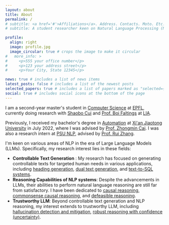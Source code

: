 ```yaml
---
layout: about
title: About
permalink: /
# subtitle: <a href='#'>Affiliations</a>. Address. Contacts. Moto. Etc.
# subtitle: A student researcher keen on Natural Language Processing (NLP).

profile:
  align: right
  image: profile.jpg
  image_circular: true # crops the image to make it circular
#   more_info: >
#     <p>555 your office number</p>
#     <p>123 your address street</p>
#     <p>Your City, State 12345</p>

news: true # includes a list of news items
latest_posts: false # includes a list of the newest posts
selected_papers: true # includes a list of papers marked as "selected={true}"
social: true # includes social icons at the bottom of the page
---
```


I am a second-year master's student in [Computer Science](https://www.epfl.ch/schools/ic/education/master/computer-science/) at [EPFL](https://www.epfl.ch/en/), currently doing research with [Shaobo Cui](https://www.epfl.ch/labs/lia/people/shaobo-cui/) and [Prof. Boi Faltings](https://people.epfl.ch/boi.faltings?lang=en) at [LIA](https://www.epfl.ch/labs/lia/).

Previously, I received my bachelor's degree in [Automation](https://automation.xjtu.edu.cn/) at [Xi'an Jiaotong University](https://en.xjtu.edu.cn/) in July 2022, where I was advised by [Prof. Zhongmin Cai](https://gr.xjtu.edu.cn/web/zmcai/english-version). I was also a research intern at [PSU NLP](https://nlp.psu.edu/), advised by [Prof. Rui Zhang](https://ryanzhumich.github.io/).

I'm keen on various areas of NLP in the era of Large Language Models (LLMs). Specifically, my research interest lies in these fields:

- **Controllable Text Generation** : My research has focused on generating controllable texts for targeted human needs in various applications, including <u>heading generation</u>, <u>dual text generation</u>, and <u>text-to-SQL systems</u>.
- **Reasoning Capabilities of NLP systems**: Despite the advancements in LLMs, their abilities to perform natural language reasoning are still far from satisfactory. I have been dedicated to <u>causal reasoning</u>, <u>commonsense causal reasoning</u>, and <u>defeasible reasoning</u>.
- **Trustworthy LLM**: Beyond controllable text generation and NLP reasoning, my interest extends to trustworthy LLM, including <u>hallucination detection and mitigation</u>, <u>robust reasoning with confidence (uncertainty)</u>.
